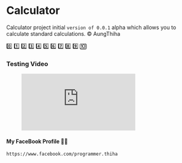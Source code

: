 # Calculator
Calculator project initial `version of 0.0.1` alpha which allows you to calculate standard calculations. :copyright: AungThiha

:zero: :one: :two: :three: :four: :five: :six: :seven: :eight: :nine: :keycap_ten:


### Testing Video

<figure class="video_container">
  <iframe src="http://www.youtube.com/watch?v=DHBVx2mURvQ&t=3s" frameborder="0" allowfullscreen="true"> </iframe>
</figure>

#### My FaceBook Profile :man_technologist:
`https://www.facebook.com/programmer.thiha`
